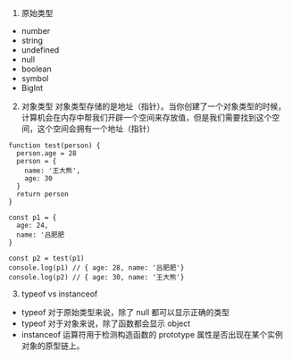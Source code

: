 1. 原始类型
  + number
  + string
  + undefined
  + null
  + boolean
  + symbol
  + BigInt

2. 对象类型
对象类型存储的是地址（指针）。当你创建了一个对象类型的时候，计算机会在内存中帮我们开辟一个空间来存放值，但是我们需要找到这个空间，这个空间会拥有一个地址（指针）

```
function test(person) {
  person.age = 28
  person = {
    name: '王大熊',
    age: 30
  }
  return person
}

const p1 = {
  age: 24,
  name: '吕肥肥
}

const p2 = test(p1)
console.log(p1) // { age: 28, name: '吕肥肥'}
console.log(p2) // { age: 30, name: '王大熊'}
```

3. typeof vs instanceof
+ typeof 对于原始类型来说，除了 null 都可以显示正确的类型
+ typeof 对于对象来说，除了函数都会显示 object
+ instanceof 运算符用于检测构造函数的 prototype 属性是否出现在某个实例对象的原型链上。
```

```


